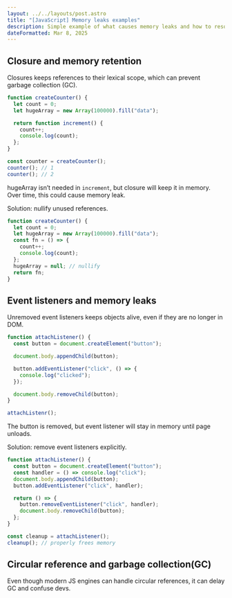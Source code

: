 ```yaml
---
layout: ../../layouts/post.astro
title: "[JavaScript] Memory leaks examples"
description: Simple example of what causes memory leaks and how to resolve them.
dateFormatted: Mar 8, 2025
---
```


## Closure and memory retention

Closures keeps references to their lexical scope, which can prevent garbage collection (GC).

```jsx
function createCounter() {
  let count = 0;
  let hugeArray = new Array(100000).fill("data");

  return function increment() {
    count++;
    console.log(count);
  };
}

const counter = createCounter();
counter(); // 1
counter(); // 2
```

hugeArray isn’t needed in `increment`, but closure will keep it in memory. Over time, this could cause memory leak.

Solution: nullify unused references.

```jsx
function createCounter() {
  let count = 0;
  let hugeArray = new Array(100000).fill("data");
  const fn = () => {
    count++;
    console.log(count);
  };
  hugeArray = null; // nullify
  return fn;
}
```

## Event listeners and memory leaks

Unremoved event listeners keeps objects alive, even if they are no longer in DOM.

```jsx
function attachListener() {
  const button = document.createElement("button");

  document.body.appendChild(button);

  button.addEventListener("click", () => {
    console.log("clicked");
  });

  document.body.removeChild(button);
}

attachListenr();
```

The button is removed, but event listener will stay in memory until page unloads.

Solution: remove event listeners explicitly.

```jsx
function attachListener() {
  const button = document.createElement("button");
  const handler = () => console.log("click");
  document.body.appendChild(button);
  button.addEventListener("click", handler);

  return () => {
    button.removeEventListener("click", handler);
    document.body.removeChild(button);
  };
}

const cleanup = attachListener();
cleanup(); // properly frees memory
```

## Circular reference and garbage collection(GC)

Even though modern JS engines can handle circular references, it can delay GC and confuse devs.
